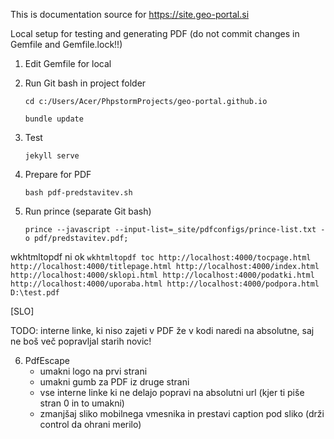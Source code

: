 This is documentation source for https://site.geo-portal.si

Local setup for testing and generating PDF (do not commit changes in Gemfile and Gemfile.lock!!)

1. Edit Gemfile for local

2. Run Git bash in project folder

   `cd c:/Users/Acer/PhpstormProjects/geo-portal.github.io`
   
   `bundle update`

3. Test

    `jekyll serve`
    
4. Prepare for PDF

    `bash pdf-predstavitev.sh`
    
5. Run prince (separate Git bash)

   `prince --javascript --input-list=_site/pdfconfigs/prince-list.txt -o pdf/predstavitev.pdf;`

wkhtmltopdf ni ok
    `wkhtmltopdf toc http://localhost:4000/tocpage.html http://localhost:4000/titlepage.html http://localhost:4000/index.html http://localhost:4000/sklopi.html http://localhost:4000/podatki.html http://localhost:4000/uporaba.html http://localhost:4000/podpora.html D:\test.pdf`

[SLO]

TODO: interne linke, ki niso zajeti v PDF že v kodi naredi na absolutne, saj ne boš več popravljal starih novic!

6. PdfEscape
   - umakni logo na prvi strani
   - umakni gumb za PDF iz druge strani
   - vse interne linke ki ne delajo popravi na absolutni url (kjer ti piše stran 0 in to umakni)
   - zmanjšaj sliko mobilnega vmesnika in prestavi caption pod sliko (drži control da ohrani merilo)